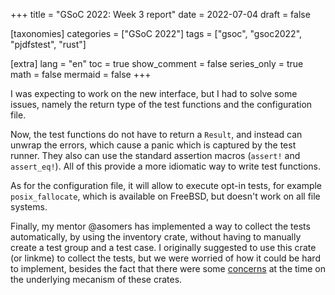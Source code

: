 +++
title = "GSoC 2022: Week 3 report"
date = 2022-07-04
draft = false

[taxonomies]
categories = ["GSoC 2022"]
tags = ["gsoc", "gsoc2022", "pjdfstest", "rust"]

[extra]
lang = "en"
toc = true
show_comment = false
series_only = true
math = false
mermaid = false
+++

I was expecting to work on the new interface, but I had to solve some
issues, namely the return type of the test functions and the
configuration file.

Now, the test functions do not have to return a `Result`, and instead can
unwrap the errors, which cause a panic which is captured by the test
runner. They also can use the standard assertion macros (`assert!` and
`assert_eq!`). All of this provide a more idiomatic way to write test
functions.

As for the configuration file, it will allow to execute opt-in tests,
for example `posix_fallocate`, which is available on FreeBSD, but doesn't
work on all file systems.

Finally, my mentor @asomers has implemented a way to collect the tests
automatically, by using the inventory crate, without having to manually
create a test group and a test case.
I originally suggested to use this crate (or linkme) to collect the
tests, but we were worried of how it could be hard to implement,
besides the fact that there were some [concerns] at the time on the
underlying mecanism of these crates.

[concerns]: https://github.com/rust-lang/rust/issues/47384#issuecomment-1022913071

